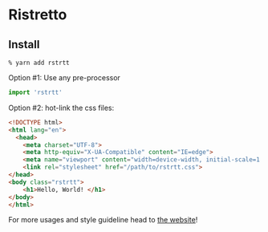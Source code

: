 # Ristretto

## Install

```shell
% yarn add rstrtt
```

Option #1: Use any pre-processor

```js
import 'rstrtt'
```

Option #2: hot-link the css files:

```html
<!DOCTYPE html>
<html lang="en">
  <head>
    <meta charset="UTF-8">
    <meta http-equiv="X-UA-Compatible" content="IE=edge">
    <meta name="viewport" content="width=device-width, initial-scale=1.0">
    <link rel="stylesheet" href="/path/to/rstrtt.css">
</head>
<body class="rstrtt">
    <h1>Hello, World! </h1>
</body>
</html>
```

For more usages and style guideline head to [the website](https://cppccn.github.io/rstrtt/)!

